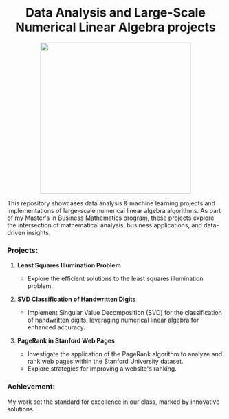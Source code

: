 # <div align="center">  Data Analysis and Large-Scale Numerical Linear Algebra projects

<div id="header" align="center">
  <img src="https://cdn.dribbble.com/users/43762/screenshots/1193020/line-graph-dribbbble.gif" width="350"/>
</div>

This repository showcases data analysis & machine learning projects and implementations of large-scale numerical linear algebra algorithms. As part of my Master's in Business Mathematics program, these projects explore the intersection of mathematical analysis, business applications, and data-driven insights.

### Projects:

1. **Least Squares Illumination Problem**
   - Explore the efficient solutions to the least squares illumination problem.

2. **SVD Classification of Handwritten Digits**
   - Implement Singular Value Decomposition (SVD) for the classification of handwritten digits, leveraging numerical linear algebra for enhanced accuracy.

3. **PageRank in Stanford Web Pages**
   - Investigate the application of the PageRank algorithm to analyze and rank web pages within the Stanford University dataset.
   - Explore strategies for improving a website's ranking.

### Achievement:

My work set the standard for excellence in our class, marked by innovative solutions.

 



